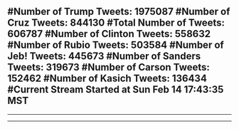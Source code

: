 #Number of Trump Tweets: 1975087
#Number of Cruz Tweets: 844130
#Total Number of Tweets: 606787 
#Number of Clinton Tweets: 558632
#Number of Rubio Tweets: 503584
#Number of Jeb! Tweets: 445673
#Number of Sanders Tweets: 319673
#Number of Carson Tweets: 152462
#Number of Kasich Tweets: 136434
#Current Stream Started at Sun Feb 14 17:43:35 MST
---
---
---
